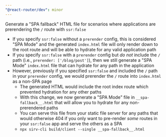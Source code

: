 ```yaml
---
"@react-router/dev": minor
---
```


Generate a "SPA fallback" HTML file for scenarios where applications are prerendering the `/` route with `ssr:false`

- If you specify `ssr:false` without a `prerender` config, this is considered "SPA Mode" and the generated `index.html` file will only render down to the root route and will be able to hydrate for any valid application path
- If you specify `ssr:false` with a `prerender` config but _do not_ include the `/` path (i.e., `prerender: ['/blog/post']`), then we still generate a "SPA Mode" `index.html` file that can hydrate for any path in the application
- However, previously if you specified `ssr:false` and included the `/` path in your `prerender` config, we would prerender the `/` route into `index.html` as a non-SPA page
  - The generated HTML would include the root index route which prevented hydration for any other paths
  - With this change, we now generate a "SPA Mode" file in `__spa-fallback__.html` that will allow you to hydrate for any non-prerendered paths
  - You can serve this file from your static file server for any paths that would otherwise 404 if you only want to pre-render _some_ routes in your `ssr:false` app and serve the others as a SPA
  - `npx sirv-cli build/client --single __spa-fallback__.html`
